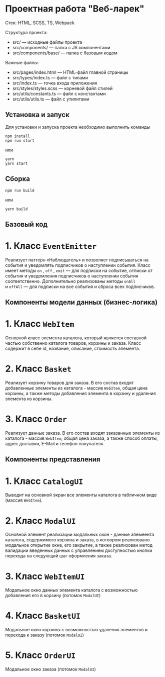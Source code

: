 # Проектная работа "Веб-ларек"

Стек: HTML, SCSS, TS, Webpack

Структура проекта:
- src/ — исходные файлы проекта
- src/components/ — папка с JS компонентами
- src/components/base/ — папка с базовым кодом

Важные файлы:
- src/pages/index.html — HTML-файл главной страницы
- src/types/index.ts — файл с типами
- src/index.ts — точка входа приложения
- src/styles/styles.scss — корневой файл стилей
- src/utils/constants.ts — файл с константами
- src/utils/utils.ts — файл с утилитами

## Установка и запуск
Для установки и запуска проекта необходимо выполнить команды

```
npm install
npm run start
```

или

```
yarn
yarn start
```
## Сборка

```
npm run build
```

или

```
yarn build
```
## Базовый код
# 1. Класс ```EventEmitter``` 
Реализует паттерн «Наблюдатель» и позволяет подписываться на события и уведомлять подписчиков о наступлении события. Класс имеет методы ```on``` , ```off``` , ```emit``` — для подписки на событие, отписки от события и уведомления подписчиков о наступлении события соответственно. Дополнительно реализованы методы ```onAll``` и ```offAll``` — для подписки на все события и сброса всех подписчиков.

## Компоненты модели данных (бизнес-логика)
# 1. Класс ```WebItem```
Основной класс элемента каталога, который является составной частью собственно каталога товаров, корзины и заказа. 
Класс содержит в себе id, название, описание, стоимость элемента.

# 2. Класс ```Basket```
Реализует корзину товаров для заказа. В его состав входят добавленные элементы из каталога - массив ```WebItem```, общая цена корзины, а также методы добавления элемента в корзину и удаления элемента из корзины.

# 3. Класс ```Order```
Реализует данные заказа. В его состав входят заказанные элементы из каталога - массив ```WebItem```, общая цена заказа, а также способ оплаты, адрес доставки, E-Mail и телефон покупателя.

## Компоненты представления
# 1. Класс ```CatalogUI```
Выводит на основной экран все элементы каталога в табличном виде (массив ```WebItem```).

# 2. Класс ```ModalUI```
Основной элемент реализации модальных окон - данные элемеента каталога, содержимого корзина и заказа, в котоором реализовано модальное открытие окна, его закрытие, а также реализован метод валидации введенных данных с управлением доступностью кнопки перехода на следующий шаг оформления заказа.

# 3. Класс ```WebItemUI```
Модальное окно данных элемента каталога с возможностью добавления его в корзину (потомок ```ModalUI```)

# 4. Класс ```BasketUI```
Модальное окно корзины с возможностью удаления элементов и перехода к заказу (потомок ```ModalUI```)

# 5. Класс ```OrderUI```
Модальное окно заказа (потомок ```ModalUI```)
